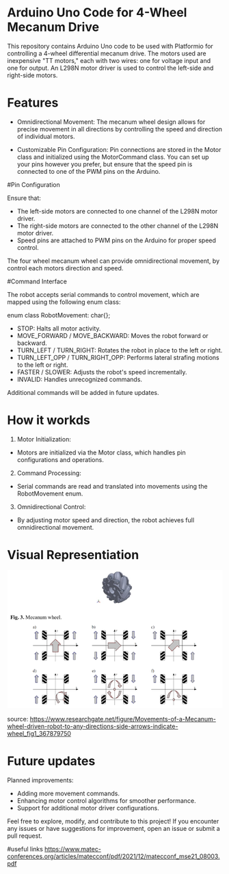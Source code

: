 # Arduino Uno Code for 4-Wheel Mecanum Drive

This repository contains Arduino Uno code to be used with Platformio for controlling a 4-wheel differential mecanum drive. The motors used are inexpensive "TT motors," each with two wires: one for voltage input and one for output. An L298N motor driver is used to control the left-side and right-side motors.

# Features

* Omnidirectional Movement: The mecanum wheel design allows for precise movement in all directions by controlling the speed and direction of individual motors.

* Customizable Pin Configuration: Pin connections are stored in the Motor class and initialized using the MotorCommand class. You can set up your pins however you prefer, but ensure that the speed pin is connected to one of the PWM pins on the Arduino.

#Pin Configuration 

Ensure that:

* The left-side motors are connected to one channel of the L298N motor driver.
* The right-side motors are connected to the other channel of the L298N motor driver.
* Speed pins are attached to PWM pins on the Arduino for proper speed control.

The four wheel mecanum wheel can provide omnidirectional movement, by control each motors direction and speed.

#Command Interface

The robot accepts serial commands to control movement, which are mapped using the following enum class:

enum class RobotMovement: char{};

* STOP: Halts all motor activity.
* MOVE_FORWARD / MOVE_BACKWARD: Moves the robot forward or backward.
* TURN_LEFT / TURN_RIGHT: Rotates the robot in place to the left or right.
* TURN_LEFT_OPP / TURN_RIGHT_OPP: Performs lateral strafing motions to the left or right.
* FASTER / SLOWER: Adjusts the robot's speed incrementally.
* INVALID: Handles unrecognized commands.

Additional commands will be added in future updates.

# How it workds

1. Motor Initialization:
*  Motors are initialized via the Motor class, which handles pin configurations and operations.
2. Command Processing:
* Serial commands are read and translated into movements using the RobotMovement enum.
3. Omnidirectional Control:
* By adjusting motor speed and direction, the robot achieves full omnidirectional movement.


# Visual Representiation

![alt text](README_Images/MecanumWheelDiagram.png)

source: https://www.researchgate.net/figure/Movements-of-a-Mecanum-wheel-driven-robot-to-any-directions-side-arrows-indicate-wheel_fig1_367879750

# Future updates
Planned improvements:

* Adding more movement commands.
* Enhancing motor control algorithms for smoother performance.
* Support for additional motor driver configurations.


Feel free to explore, modify, and contribute to this project! If you encounter any issues or have suggestions for improvement, open an issue or submit a pull request.

#useful links
https://www.matec-conferences.org/articles/matecconf/pdf/2021/12/matecconf_mse21_08003.pdf
